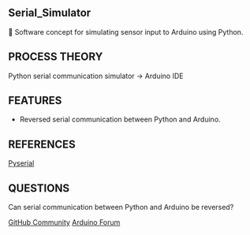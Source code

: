 ## Serial_Simulator

🔣 Software concept for simulating sensor input to Arduino using Python.

## PROCESS THEORY

Python serial communication simulator → Arduino IDE

## FEATURES

- Reversed serial communication between Python and Arduino.

## REFERENCES

[Pyserial](https://pyserial.readthedocs.io/en/latest/pyserial.html)

## QUESTIONS

Can serial communication between Python and Arduino be reversed?

[GitHub Community](https://github.com/orgs/community/discussions/63973#discussion-5528238)
[Arduino Forum](https://forum.arduino.cc/t/serial-communication-between-python-and-arduino/1158919/4)
